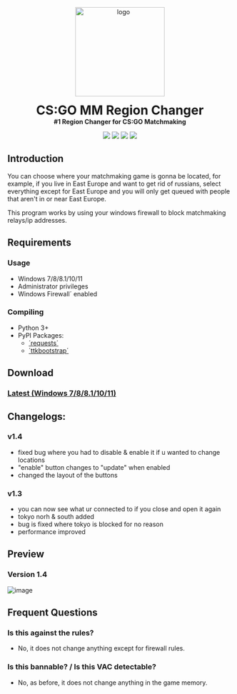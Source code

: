 <p align="center">
  <img width="200" src="https://github.com/Fluiding/MM-Region-Changer/assets/33377424/fc65bd60-ba6f-4dc2-95e3-b012e7383cfd" alt="logo">
  <h1 align="center" style="margin: 0 auto 0 auto;">CS:GO MM Region Changer</h1>
  <h4 align="center" style="margin: 0 auto 0 auto;">#1 Region Changer for CS:GO Matchmaking</h5>
  </p>

  <p align="center">
    <img src="https://img.shields.io/github/last-commit/Fluiding/MM-Region-Changer">
    <img src="https://img.shields.io/github/contributors/Fluiding/MM-Region-Changer">
    <img src="https://img.shields.io/github/issues/Fluiding/MM-Region-Changer?label=issues">
    <img src="https://img.shields.io/github/stars/Fluiding/MM-Region-Changer">
  </p>

## Introduction
 You can choose where your matchmaking game is gonna be located, for example, if you live in East Europe and want
 to get rid of russians, select everything except for East Europe and you will only get queued with people that aren't in or near East Europe.

This program works by using your windows firewall to block matchmaking relays/ip addresses.
  
## Requirements
### Usage
+ Windows 7/8/8.1/10/11
+ Administrator privileges
+ Windows Firewall´ enabled
### Compiling
+ Python 3+
+ PyPI Packages:
  + [´requests´](https://pypi.org/project/requests/)
  + [´ttkbootstrap´](https://pypi.org/project/ttkbootstrap/)

 ## Download
 ### [Latest (Windows 7/8/8.1/10/11)](https://github.com/Fluiding/MM-Region-Changer/releases/latest/)

## Changelogs:
### v1.4
+ fixed bug where you had to disable & enable it if u wanted to change locations
+ "enable" button changes to "update" when enabled
+ changed the layout of the buttons 
### v1.3
+ you can now see what ur connected to if you close and open it again
+ tokyo norh & south added
+ bug is fixed where tokyo is blocked for no reason
+ performance improved

 ## Preview
 ### Version 1.4
 ![image](https://github.com/Fluiding/MM-Region-Changer/assets/33377424/6dd34c8c-4603-43f7-ae6a-210560489730)


 ## Frequent Questions
 ### Is this against the rules?
 + No, it does not change anything except for firewall rules.
 ### Is this bannable? / Is this VAC detectable?
 + No, as before, it does not change anything in the game memory.
